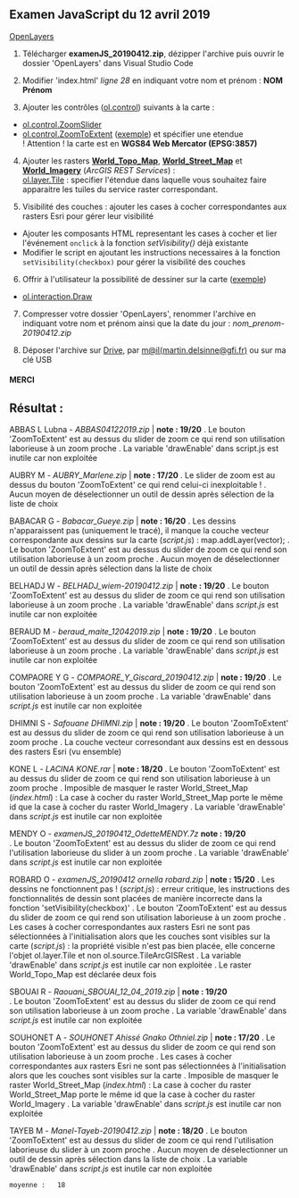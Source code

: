 ## Examen JavaScript du 12 avril 2019

[OpenLayers](https://openlayers.org/)

1. Télécharger **examenJS_20190412.zip**, dézipper l'archive puis ouvrir le dossier 'OpenLayers' dans Visual Studio Code

2. Modifier 'index.html' *ligne 28* en indiquant votre nom et prénom : **NOM Prénom**

3. Ajouter les contrôles ([ol.control](https://geoadmin.github.io/ol3/apidoc/ol.control.html)) suivants à la carte :<br>
  - [ol.control.ZoomSlider](https://geoadmin.github.io/ol3/apidoc/ol.control.ZoomSlider.html)
  - [ol.control.ZoomToExtent](https://geoadmin.github.io/ol3/apidoc/ol.control.ZoomToExtent.html) ([exemple](http://tsauerwein.github.io/ol3/mapbox-gl-js/examples/navigation-controls.html?q=extent)) et spécifier une etendue <br>
    ! Attention ! la carte est en __WGS84 Web Mercator (EPSG:3857)__
    
4. Ajouter les rasters [__World_Topo_Map__](https://server.arcgisonline.com/arcgis/rest/services/World_Topo_Map/MapServer), [__World_Street_Map__](https://server.arcgisonline.com/arcgis/rest/services/World_Street_Map/MapServer) et [__World_Imagery__](https://server.arcgisonline.com/arcgis/rest/services/World_Imagery/MapServer) (*ArcGIS REST Services*) : <br>
[ol.layer.Tile](https://geoadmin.github.io/ol3/apidoc/ol.layer.Tile.html) : specifier l'étendue dans laquelle vous souhaitez faire apparaitre les tuiles du service raster correspondant.

5. Visibilité des couches : ajouter les cases à cocher correspondantes aux rasters Esri pour gérer leur visibilité
  - Ajouter les composants HTML representant les cases à cocher et lier l'événement ```onclick``` à la fonction *setVisibility()* déjà existante
  - Modifier le script en ajoutant les instructions necessaires à la fonction ```setVisibility(checkbox)``` pour gérer la visibilité des couches

6. Offrir à l'utilisateur la possibilité de dessiner sur la carte ([exemple](http://tsauerwein.github.io/ol3/mapbox-gl-js/examples/draw-features.html))
  - [ol.interaction.Draw](https://geoadmin.github.io/ol3/apidoc/ol.interaction.Draw.html)

7. Compresser votre dossier 'OpenLayers', renommer l'archive en indiquant votre nom et prénom ainsi que la date du jour : *nom_prenom-20190412.zip*

8. Déposer l'archive sur [Drive](https://drive.google.com/open?id=1mLUapWgcPOXprp40ABNg7QkcANyh-gI1), par [m@il(martin.delsinne@gfi.fr)](mailto:martin.delsinne@gfi.fr) ou sur ma clé USB

<h4>MERCI</h4>

## Résultat :
ABBAS L	Lubna - *ABBAS04122019.zip* | **note : 19/20**
. Le bouton 'ZoomToExtent' est au dessus du slider de zoom ce qui rend son utilisation laborieuse à un zoom proche
. La variable 'drawEnable' dans script.js est inutile car non exploitée

AUBRY M	- *AUBRY_Marlene.zip* | **note : 17/20**
. Le slider de zoom est au dessus du bouton 'ZoomToExtent' ce qui rend celui-ci inexploitable !
. Aucun moyen de déselectionner un outil de dessin après sélection de la liste de choix

BABACAR G - *Babacar_Gueye.zip* | **note : 16/20**
. Les dessins n'apparaissent pas (uniquement le tracé), il manque la couche vecteur correspondante aux dessins sur la carte (*script.js*) : map.addLayer(vector);
. Le bouton 'ZoomToExtent' est au dessus du slider de zoom ce qui rend son utilisation laborieuse à un zoom proche
. Aucun moyen de déselectionner un outil de dessin après sélection dans la liste de choix

BELHADJ W - *BELHADJ_wiem-20190412.zip* | **note : 19/20**
. Le bouton 'ZoomToExtent' est au dessus du slider de zoom ce qui rend son utilisation laborieuse à un zoom proche
. La variable 'drawEnable' dans *script.js* est inutile car non exploitée

BERAUD M - *beraud_maite_12042019.zip* | **note : 19/20**
. Le bouton 'ZoomToExtent' est au dessus du slider de zoom ce qui rend son utilisation laborieuse à un zoom proche
. La variable 'drawEnable' dans *script.js* est inutile car non exploitée

COMPAORE Y G - *COMPAORE_Y_Giscard_20190412.zip* | **note : 19/20**
. Le bouton 'ZoomToExtent' est au dessus du slider de zoom ce qui rend son utilisation laborieuse à un zoom proche
. La variable 'drawEnable' dans *script.js* est inutile car non exploitée

DHIMNI S - *Safouane DHIMNI.zip* | **note : 19/20**	
. Le bouton 'ZoomToExtent' est au dessus du slider de zoom ce qui rend son utilisation laborieuse à un zoom proche
. La couche vecteur corresondant aux dessins est en dessous des rasters Esri (vu ensemble)

KONE L - *LACINA KONE.rar* | **note : 18/20**
. Le bouton 'ZoomToExtent' est au dessus du slider de zoom ce qui rend son utilisation laborieuse à un zoom proche
. Imposible de masquer le raster World_Street_Map (*index.html*) : La case à cocher du raster World_Street_Map porte le même id que la case à cocher du raster World_Imagery
. La variable 'drawEnable' dans *script.js* est inutile car non exploitée

MENDY O	- *examenJS_20190412_OdetteMENDY.7z* **note : 19/20**	
. Le bouton 'ZoomToExtent' est au dessus du slider de zoom ce qui rend l'utilisation laborieuse du slider à un zoom proche
. La variable 'drawEnable' dans *script.js* est inutile car non exploitée

ROBARD O - *examenJS_20190412 ornella robard.zip* | **note : 15/20**
. Les dessins ne fonctionnent pas ! (*script.js*) : erreur critique, les instructions des fonctionnalités de dessin sont placées de manière incorrecte dans la fonction 'setVisibility(checkbox)'
. Le bouton 'ZoomToExtent' est au dessus du slider de zoom ce qui rend son utilisation laborieuse à un zoom proche
. Les cases à cocher correspondantes aux rasters Esri ne sont pas sélectionnées à l'initialisation alors que les couches sont visibles sur la carte (*script.js*) : la propriété visible n'est pas bien placée, elle concerne l'objet ol.layer.Tile et non ol.source.TileArcGISRest
. La variable 'drawEnable' dans *script.js* est inutile car non exploitée
. Le raster World_Topo_Map est déclarée deux fois

SBOUAI R - *Raouani_SBOUAI_12_04_2019.zip* | **note : 19/20**	
. Le bouton 'ZoomToExtent' est au dessus du slider de zoom ce qui rend son utilisation laborieuse à un zoom proche
. La variable 'drawEnable' dans *script.js* est inutile car non exploitée

SOUHONET A - *SOUHONET Ahissé Gnako Othniel.zip* | **note : 17/20**
. Le bouton 'ZoomToExtent' est au dessus du slider de zoom ce qui rend son utilisation laborieuse à un zoom proche
. Les cases à cocher correspondantes aux rasters Esri ne sont pas sélectionnées à l'initialisation alors que les couches sont visibles sur la carte
. Imposible de masquer le raster World_Street_Map (*index.html*) : La case à cocher du raster World_Street_Map porte le même id que la case à cocher du raster World_Imagery
. La variable 'drawEnable' dans *script.js* est inutile car non exploitée

TAYEB M	- *Manel-Tayeb-20190412.zip* | **note : 18/20**	
. Le bouton 'ZoomToExtent' est au dessus du slider de zoom ce qui rend l'utilisation laborieuse du slider à un zoom proche
. Aucun moyen de déselectionner un outil de dessin après sélection dans la liste de choix
. La variable 'drawEnable' dans *script.js* est inutile car non exploitée
			
      
	moyenne : 	18
